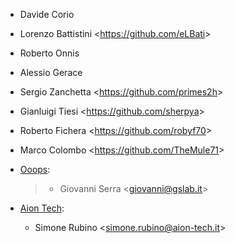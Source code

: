 - Davide Corio

- Lorenzo Battistini \<<https://github.com/eLBati>\>

- Roberto Onnis

- Alessio Gerace

- Sergio Zanchetta \<<https://github.com/primes2h>\>

- Gianluigi Tiesi \<<https://github.com/sherpya>\>

- Roberto Fichera \<<https://github.com/robyf70>\>

- Marco Colombo \<<https://github.com/TheMule71>\>

- [Ooops](https://www.ooops404.com):

  > - Giovanni Serra \<<giovanni@gslab.it>\>

- [Aion Tech](https://aiontech.company/):
  - Simone Rubino \<<simone.rubino@aion-tech.it>\>
